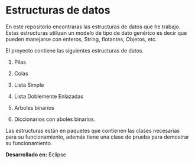 # Estructuras de datos

En este repositorio encontraras las estructuras de datos que he trabajo. Estas estructuras utilizan un modelo de tipo de dato genérico es decir que pueden manejarse con enteros, String, flotantes, Objetos, etc. 

El proyecto contiene las siguientes estructuras de datos.
    
1. Pilas 
    
2. Colas

3. Lista Simple
    
4. Lista Doblemente Enlazadas
    
5. Arboles binarios
    
6. Diccionarios con aboles binarios.
    
Las estructuras están en paquetes que contienen las clases necesarias para su funcionamiento, además tiene una clase de prueba para demostrar su funcionamiento. 

__Desarrollado en:__ Eclipse
